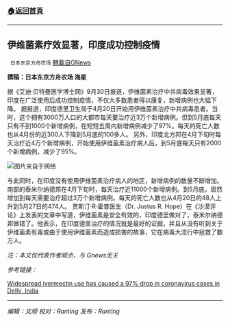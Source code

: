 ###  [:house:返回首頁](https://github.com/ourhimalayas/txt)
---


## 伊维菌素疗效显著，印度成功控制疫情
` 日本东京方舟农场` [轉載自GNews](https://gnews.org/zh-hans/1567719/)

**撰稿：日本东京方舟农场 海星**

据《艾迪·贝特曼医学博士网》9月30日报道，伊维菌素治疗中共病毒效果显著，印度在广泛使用后成功控制疫情，不仅大多数患者得以康复，新增病例也大幅下降。
据报道，印度德里卫生局于4月20日开始用伊维菌素治疗中共病毒患者。当时，这个拥有3000万人口的大都市每天要治疗近3万个新增病例。但到5月底每天只有不到1000个新增病例，在短短五周内新增病例减少了97%。每天的死亡人数也从4月份的近300人下降到5月底的100多人。
另外，印度北方邦在4月下旬时每天治疗近4万个新增病例，开始使用伊维菌素治疗病人后，到5月底每天只有2000个新增病例，减少了95%。

![](https://assets.gnews.org/wp-content/uploads/2021/10/patient-laugh-stethoscope-listening-1.jpg)图片来自于网络

与此同时，在印度没有使用伊维菌素治疗病人的地区，新增病例的数量不断增加。
南部的泰米尔纳德邦在4月下旬时，每天治疗近11000个新增病例。到5月底，居然增加到每天需要治疗超过3万个新增病例。每天的死亡人数也从4月20日的48人上升到5月27日的474人。
贾斯汀·R·霍普医生（Dr. Justus R. Hope）在《沙漠评论》上发表的文章中写道，伊维菌素是安全有效的，印度德里做对了，泰米尔纳德邦做错了。他表示，在印度德里治疗的情况就是最好的证据，并且从没有听到关于伊维菌素有毒或由于使用伊维菌素而造成损害的故事，它在病毒大流行中拯救了数万人。

*注：本文仅代表作者观点，与 Gnews无关*

*参考链接：*

[Widespread ivermectin use has caused a 97% drop in coronavirus cases in Delhi, India](https://dreddymd.com/2021/09/30/widespread-ivermectin-use-has-caused-a-97-drop-in-coronavirus-cases-in-delhi-india/)

* * *

*编辑：文顺 校对：Ranting 发布：Ranting*
